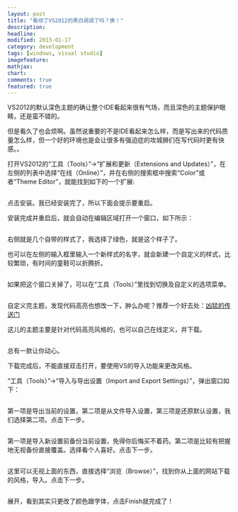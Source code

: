 ```yaml
---
layout: post
title: "看烦了VS2012的黑白调调了吗？换！"
description: 
headline: 
modified: 2013-01-17
category: development
tags: [windows, visual studio]
imagefeature: 
mathjax: 
chart: 
comments: true
featured: true
--- 
```

 

VS2012的默认深色主题的确让整个IDE看起来很有气场，而且深色的主题保护眼睛，还是蛮不错的。

但是看久了也会烦啊。虽然说重要的不是IDE看起来怎么样，而是写出来的代码质量怎么样，但一个好的环境也是会让很多有强迫症的攻城狮们在写代码时更有快感。。

打开VS2012的“工具（Tools）”->“扩展和更新（Extensions and Updates）”，在左侧的列表中选择“在线（Online）”，并在右侧的搜索框中搜索“Color”或者“Theme Editor”，就能找到如下的一个扩展: 

<img alt="" src="http://i960.photobucket.com/albums/ae85/satanness/Tech/20130117163848_zpsa56dbb62.jpg" />

点击安装。我已经安装完了，所以下面会提示要重启。

安装完成并重启后，就会自动在编辑区域打开一个窗口，如下所示：

<img alt="" src="http://i960.photobucket.com/albums/ae85/satanness/Tech/20130117164004_zpsca21808f.jpg" />

右侧就是几个自带的样式了，我选择了绿色，就是这个样子了。

也可以在左侧的输入框里输入一个新样式的名字，就会新建一个自定义的样式，比较繁琐，有时间的童鞋可以折腾折。

<img alt="" src="http://i960.photobucket.com/albums/ae85/satanness/Tech/20130117164847_zps3c41cf90.jpg" />

如果把这个窗口关掉了，可以在“工具（Tools）”里找到切换及自定义的选项菜单。

<img alt="" src="http://i960.photobucket.com/albums/ae85/satanness/Tech/20130117163751_zps2f5e0947.jpg" />

自定义完主题，发现代码高亮也想改一下，肿么办呢？推荐一个好去处：[凶猛的传送门](studiostyl.es/)

这儿的主题主要是针对代码高亮风格的，也可以自己在线定义，并下载。

<img alt="" src="http://i960.photobucket.com/albums/ae85/satanness/Tech/20130117165224_zpsfc2da624.jpg" />

总有一款让你动心。

下载完成后，不能直接双击打开，要使用VS的导入功能来更改风格。

“工具（Tools）”->“导入与导出设置（Import and Export Settings）”，弹出窗口如下：

<img alt="" src="http://i960.photobucket.com/albums/ae85/satanness/Tech/20130117165426_zps088f0024.jpg" />

第一项是导出当前的设置，第二项是从文件导入设置，第三项是还原默认设置，我们选择第二项。点击下一步。

<img alt="" src="http://i960.photobucket.com/albums/ae85/satanness/Tech/20130117165441_zps50b92769.jpg" />

第一项是导入新设置前备份当前设置，免得你后悔买不着药。第二项是比较有把握地无视备份直接覆盖。选择看个人喜好。点击下一步。

<img alt="" src="http://i960.photobucket.com/albums/ae85/satanness/Tech/20130117165507_zps57f73852.jpg" />

这里可以无视上面的东西，直接选择“浏览（Browse）”，找到你从上面的网站下载的风格，导入。点击下一步。

<img alt="" src="http://i960.photobucket.com/albums/ae85/satanness/Tech/20130117165517_zpsa4651369.jpg" />

展开，看到其实只更改了颜色跟字体，点击Finish就完成了！

<img alt="" src="http://i960.photobucket.com/albums/ae85/satanness/Tech/20130117170149_zps191da207.jpg" />

